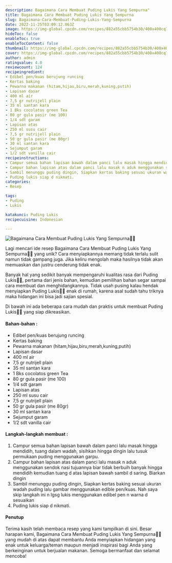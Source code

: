 ```yaml
---
description: Bagaimana Cara Membuat Puding Lukis Yang Sempurna"
title: Bagaimana Cara Membuat Puding Lukis Yang Sempurna
slug: Bagaimana-Cara-Membuat-Puding-Lukis-Yang-Sempurna
date: 2022-11-25T03:09:12.063Z
image: https://img-global.cpcdn.com/recipes/882a55cbb5754b30/400x400cq70/photo.jpg
hideToc: false
enableToc: true
enableTocContent: false
thumbnail: https://img-global.cpcdn.com/recipes/882a55cbb5754b30/400x400cq70/photo.jpg
cover: https://img-global.cpcdn.com/recipes/882a55cbb5754b30/400x400cq70/photo.jpg
author: admin
ratingvalue: 4.8
reviewcount: 124
recipeingredient:
- Edibel pen/kuas berujung runcing
- Kertas baking
- Pewarna makanan (hitam,hijau,biru,merah,kuning,putih)
- Lapisan dasar
- 400 ml air
- 7,5 gr nutrijell plain
- 35 ml santan kara
- 1 Bks cocolatos green Tea
- 80 gr gula pasir (me 100)
- 1/4 sdt garam
- Lapisan atas
- 250 ml susu cair
- 7,5 gr nutrijell plain
- 50 gr gula pasir (me 80gr)
- 30 ml santan kara
- Sejumput garam
- 1/2 sdt vanilla cair
recipeinstructions:
- Campur semua bahan lapisan bawah dalam panci lalu masak hingga mendidih, tuang dalam wadah, sisihkan hingga dingin lalu tusuk permukaan puding menggunakan garpu.
- Campur bahan lapisan atas dalam panci lalu masak n aduk menggunakan sendok nasi tujuannya biar tidak berbuih banyak hingga mendidih kemudian tuang d atas lapisan bawah sambil d saring. Biarkan dingin
- Sambil menunggu puding dingin, Siapkan kertas baking sesuai ukuran wadah puding lalu gambar menggunakan edible pen/kuas. Nah saya skip langkah ini n lgsg lukis menggunakan edibel pen n warna d sesuaikan
- Puding lukis siap d nikmati.
categories:
- Resep

tags:
- Puding
- Lukis

katakunci: Puding Lukis
recipecuisine: Indonesian

---
```


![Bagaimana Cara Membuat Puding Lukis Yang Sempurna👩‍🍳](https://img-global.cpcdn.com/recipes/882a55cbb5754b30/400x400cq70/photo.jpg)

Lagi mencari ide resep Bagaimana Cara Membuat Puding Lukis Yang Sempurna👩‍🍳 yang unik? Cara menyiapkannya memang tidak terlalu sulit namun tidak gampang juga. Jika keliru mengolah maka hasilnya tidak akan memuaskan dan justru cenderung tidak enak.

Banyak hal yang sedikit banyak mempengaruhi kualitas rasa dari Puding Lukis👩‍🍳, pertama dari jenis bahan, kemudian pemilihan bahan segar sampai cara membuat dan menghidangkannya. Tidak usah pusing kalau hendak menyiapkan Puding Lukis👩‍🍳 enak di rumah, karena asal sudah tahu triknya maka hidangan ini bisa jadi sajian spesial.

Di bawah ini ada beberapa cara mudah dan praktis untuk membuat Puding Lukis👩‍🍳 yang siap dikreasikan.

<!--inarticleads1-->

#### Bahan-bahan :

- Edibel pen/kuas berujung runcing
- Kertas baking
- Pewarna makanan (hitam,hijau,biru,merah,kuning,putih)
- Lapisan dasar
- 400 ml air
- 7,5 gr nutrijell plain
- 35 ml santan kara
- 1 Bks cocolatos green Tea
- 80 gr gula pasir (me 100)
- 1/4 sdt garam
- Lapisan atas
- 250 ml susu cair
- 7,5 gr nutrijell plain
- 50 gr gula pasir (me 80gr)
- 30 ml santan kara
- Sejumput garam
- 1/2 sdt vanilla cair

<!--inarticleads2-->

#### Langkah-langkah membuat :

1. Campur semua bahan lapisan bawah dalam panci lalu masak hingga mendidih, tuang dalam wadah, sisihkan hingga dingin lalu tusuk permukaan puding menggunakan garpu.
1. Campur bahan lapisan atas dalam panci lalu masak n aduk menggunakan sendok nasi tujuannya biar tidak berbuih banyak hingga mendidih kemudian tuang d atas lapisan bawah sambil d saring. Biarkan dingin
1. Sambil menunggu puding dingin, Siapkan kertas baking sesuai ukuran wadah puding lalu gambar menggunakan edible pen/kuas. Nah saya skip langkah ini n lgsg lukis menggunakan edibel pen n warna d sesuaikan
1. Puding lukis siap d nikmati.

#### Penutup

Terima kasih telah membaca resep yang kami tampilkan di sini. Besar harapan kami, Bagaimana Cara Membuat Puding Lukis Yang Sempurna👩‍🍳 yang mudah di atas dapat membantu Anda menyiapkan hidangan yang enak untuk keluarga/teman maupun menjadi inspirasi bagi Anda yang berkeinginan untuk berjualan makanan. Semoga bermanfaat dan selamat mencoba!